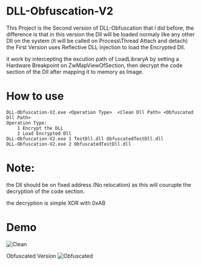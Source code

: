# DLL-Obfuscation-V2

This Project is the Second version of DLL-Obfuscation that i did before, the difference is that in this version the Dll will be loaded normaly like any other Dll on the system (it will be called on Process\Thread Attach and detach) the First Version uses Reflective DLL injection to load the Encrypted Dll.

it work by intercepting the excution path of LoadLibraryA by setting a Hardware Breakpoint on ZwMapViewOfSection, then decrypt the code section of the Dll after mapping it to memory as Image.

# How to use
```
DLL-Obfuscation-V2.exe <Operation Type>  <Clean Dll Path> <Obfuscated Dll Path>
Operation Type:
    1 Encrypt the DLL
    2 Load Encrypted Dll
DLL-Obfuscation-V2.exe 1 TestDll.dll ObfuscatedTestDll.dll
DLL-Obfuscation-V2.exe 2 ObfuscatedTestDll.dll
```

# Note:
the Dll should be on fixed address (No relocation) as this will courupte the decryption of the code section.

the decryption is simple XOR with 0xAB

# Demo

![Clean](https://github.com/MahmoudZohdy/DLL-Obfuscation-V2/blob/main/images/Clean.PNG)

Obfuscated Version
![Obfuscated](https://github.com/MahmoudZohdy/DLL-Obfuscation-V2/blob/main/images/Encrypted.PNG)